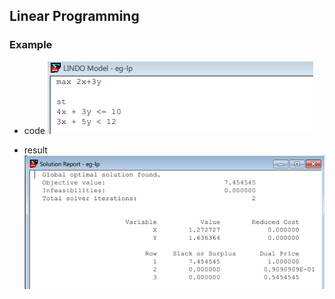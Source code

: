 ## Linear Programming

### Example
- code
![](../figs/eg-lp1.png)

- result
![](../figs/eg-lp1-result.PNG)
